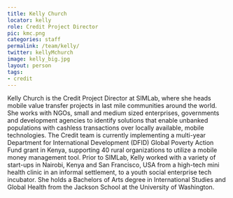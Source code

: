 ```yaml
---
title: Kelly Church
locator: kelly
role: Credit Project Director
pic: kmc.png
categories: staff
permalink: /team/kelly/
twitter: kellyMchurch
image: kelly_big.jpg
layout: person
tags:
- credit
---
```

Kelly Church is the Credit Project Director at SIMLab, where she heads mobile value transfer projects in last mile communities around the world. She works with NGOs, small and medium sized enterprises, governments and development agencies to identify solutions that enable unbanked populations with cashless transactions over locally available, mobile technologies. The Credit team is currently implementing a multi-year Department for International Development (DFID) Global Poverty Action Fund grant in Kenya, supporting 40 rural organizations to utilize a mobile money management tool. Prior to SIMLab, Kelly worked with a variety of start-ups in Nairobi, Kenya and San Francisco, USA from a high-tech mini health clinic in an informal settlement, to a youth social enterprise tech incubator. She holds a Bachelors of Arts degree in International Studies and Global Health from the Jackson School at the University of Washington.
